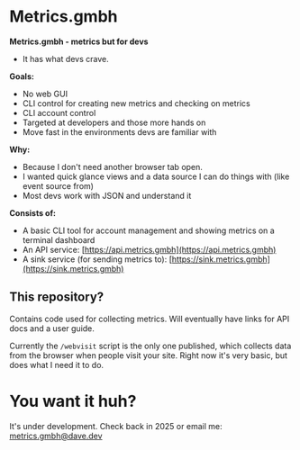 # Metrics.gmbh

**Metrics.gmbh - metrics but for devs**
- It has what devs crave.

**Goals:**
- No web GUI
- CLI control for creating new metrics and checking on metrics
- CLI account control
- Targeted at developers and those more hands on
- Move fast in the environments devs are familiar with

**Why:**
- Because I don't need another browser tab open.
- I wanted quick glance views and a data source I can do things with (like event source from)
- Most devs work with JSON and understand it

**Consists of:**
- A basic CLI tool for account management and showing metrics on a terminal dashboard
- An API service: [https://api.metrics.gmbh](https://api.metrics.gmbh)
- A sink service (for sending metrics to): [https://sink.metrics.gmbh](https://sink.metrics.gmbh)

## This repository?
Contains code used for collecting metrics. Will eventually have links for API docs and a user guide.

Currently the `/webvisit` script is the only one published, which collects data from the browser when people visit your site. Right now it's very basic, but does what I need it to do.

# You want it huh?

It's under development. Check back in 2025 or email me: [metrics.gmbh@dave.dev](mailto:metrics.gmbh@dave.dev)
